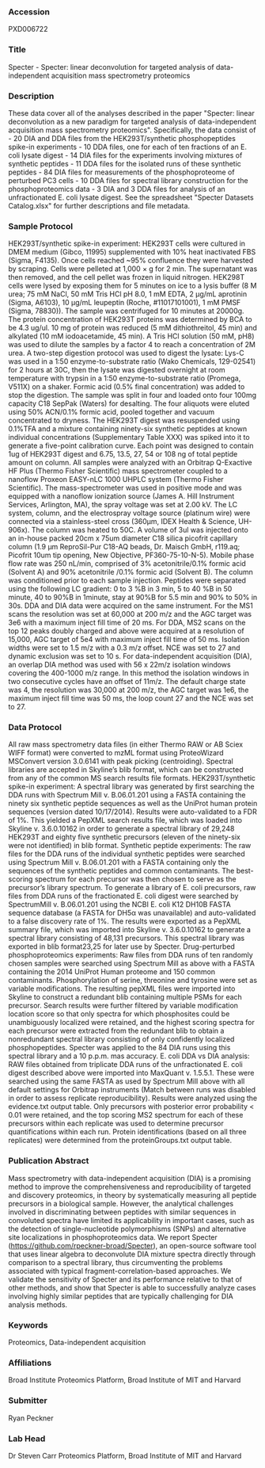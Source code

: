 ### Accession
PXD006722

### Title
Specter -  Specter: linear deconvolution for targeted analysis of data-independent acquisition mass spectrometry proteomics

### Description
These data cover all of the analyses described in the paper "Specter: linear deconvolution as a new paradigm for targeted analysis of data-independent acquisition mass spectrometry proteomics". Specifically, the data consist of - 20 DIA and DDA files from the HEK293T/synthetic phosphopeptides spike-in experiments - 10 DDA files, one for each of ten fractions of an E. coli lysate digest - 14 DIA files for the experiments involving mixtures of synthetic peptides - 11 DDA files for the isolated runs of these synthetic peptides - 84 DIA files for measurements of the phosphoproteome of perturbed PC3 cells - 10 DDA files for spectral library construction for the phosphoproteomics data - 3 DIA and 3 DDA files for analysis of an unfractionated E. coli lysate digest. See the spreadsheet "Specter Datasets Catalog.xlsx" for further descriptions and file metadata.

### Sample Protocol
HEK293T/synthetic spike-in experiment: HEK293T cells were cultured in DMEM medium (Gibco, 11995) supplemented with 10% heat inactivated FBS (Sigma, F4135). Once cells reached ~95% confluence they were harvested by scraping. Cells were pelleted at 1,000 × g for 2 min. The supernatant was then removed, and the cell pellet was frozen in liquid nitrogen. HEK298T cells were lysed by exposing them for 5 minutes on ice to a lysis buffer (8 M urea; 75 mM NaCl, 50 mM Tris HCl pH 8.0, 1 mM EDTA, 2 μg/mL aprotinin (Sigma, A6103), 10 μg/mL leupeptin (Roche, #11017101001), 1 mM PMSF (Sigma, 78830)). The sample was centrifuged for 10 minutes at 20000g. The protein concentration of HEK293T proteins was determined by BCA to be 4.3 ug/ul. 10 mg of protein was reduced (5 mM dithiothreitol, 45 min) and alkylated (10 mM iodoacetamide, 45 min). A Tris HCl solution (50 mM, pH8) was used to dilute the samples by a factor 4 to reach a concentration of 2M urea. A two-step digestion protocol was used to digest the lysate: Lys-C was used in a 1:50 enzyme-to-substrate ratio (Wako Chemicals, 129-02541) for 2 hours at 30C, then the lysate was digested overnight at room temperature with trypsin in a 1:50 enzyme-to-substrate ratio (Promega, V511X) on a shaker. Formic acid (0.5% final concentration) was added to stop the digestion. The sample was split in four and loaded onto four 100mg capacity C18 SepPak (Waters) for desalting. The four aliquots were eluted using 50% ACN/0.1% formic acid, pooled together and vacuum concentrated to dryness. The HEK293T digest was resuspended using 0.1%TFA and a mixture containing ninety-six synthetic peptides at known individual concentrations (Supplementary Table XXX) was spiked into it to generate a five-point calibration curve. Each point was designed to contain 1ug of HEK293T digest and 6.75, 13.5, 27, 54 or 108 ng of total peptide amount on column. All samples were analyzed with an Orbitrap Q-Exactive HF Plus (Thermo Fisher Scientific) mass spectrometer coupled to a nanoflow Proxeon EASY-nLC 1000 UHPLC system (Thermo Fisher Scientific). The mass-spectrometer was used in positive mode and was equipped with a nanoflow ionization source (James A. Hill Instrument Services, Arlington, MA), the spray voltage was set at 2.00 kV. The LC system, column, and the electrospray voltage source (platinum wire) were connected via a stainless-steel cross (360μm, IDEX Health & Science, UH-906x). The column was heated to 50C. A volume of 3ul was injected onto an in-house packed 20cm x 75um diameter C18 silica picofrit capillary column (1.9 μm ReproSil-Pur C18-AQ beads, Dr. Maisch GmbH, r119.aq; Picofrit 10um tip opening, New Objective, PF360-75-10-N-5). Mobile phase flow rate was 250 nL/min, comprised of 3% acetonitrile/0.1% formic acid (Solvent A) and 90% acetonitrile /0.1% formic acid (Solvent B). The column was conditioned prior to each sample injection. Peptides were separated using the following LC gradient: 0 to 3 %B in 3 min, 5 to 40 %B in 50 minute, 40 to 90%B in 1minute, stay at 90%B for 5.5 min and 90% to 50% in 30s. DDA and DIA data were acquired on the same instrument. For the MS1 scans the resolution was set at 60,000 at 200 m/z and the AGC target was 3e6 with a maximum inject fill time of 20 ms. For DDA, MS2 scans on the top 12 peaks doubly charged and above were acquired at a resolution of 15,000, AGC target of 5e4 with maximum inject fill time of 50 ms. Isolation widths were set to 1.5 m/z with a 0.3 m/z offset. NCE was set to 27 and dynamic exclusion was set to 10 s. For data-independent acquisition (DIA), an overlap DIA method was used with 56 x 22m/z isolation windows covering the 400-1000 m/z range. In this method the isolation windows in two consecutive cycles have an offset of 11m/z. The default charge state was 4, the resolution was 30,000 at 200 m/z, the AGC target was 1e6, the maximum inject fill time was 50 ms, the loop count 27 and the NCE was set to 27.

### Data Protocol
All raw mass spectrometry data files (in either Thermo RAW or AB Sciex WIFF format) were converted to mzML format using ProteoWizard MSConvert version 3.0.6141 with peak picking (centroiding). Spectral libraries are accepted in Skyline’s blib format, which can be constructed from any of the common MS search results file formats.  HEK293T/synthetic spike-in experiment: A spectral library was generated by first searching the DDA runs with Spectrum Mill v. B.06.01.201 using a FASTA containing the ninety six synthetic peptide sequences as well as the UniProt human protein sequences (version dated 10/17/2014). Results were auto-validated to a FDR of 1%. This yielded a PepXML search results file, which was loaded into Skyline v. 3.6.0.10162 in order to generate a spectral library of 29,248 HEK293T and eighty five synthetic precursors (eleven of the ninety-six were not identified) in blib format.   Synthetic peptide experiments:  The raw files for the DDA runs of the individual synthetic peptides were searched using Spectrum Mill v. B.06.01.201 with a FASTA containing only the sequences of the synthetic peptides and common contaminants. The best-scoring spectrum for each precursor was then chosen to serve as the precursor’s library spectrum. To generate a library of E. coli precursors, raw files from DDA runs of the fractionated E. coli digest were searched by SpectrumMill v. B.06.01.201 using the NCBI E. coli K12 DH10B FASTA sequence database (a FASTA for DH5α was unavailable) and auto-validated to a false discovery rate of 1%. The results were exported as a PepXML summary file, which was imported into Skyline v. 3.6.0.10162 to generate a spectral library consisting of 48,131 precursors. This spectral library was exported in blib format23,25 for later use by Specter.  Drug-perturbed phosphoproteomics experiments: Raw files from DDA runs of ten randomly chosen samples were searched using Spectrum Mill as above with a FASTA containing the 2014 UniProt Human proteome and 150 common contaminants. Phosphorylation of serine, threonine and tyrosine were set as variable modifications. The resulting pepXML files were imported into Skyline to construct a redundant blib containing multiple PSMs for each precursor. Search results were further filtered by variable modification location score so that only spectra for which phosphosites could be unambiguously localized were retained, and the highest scoring spectra for each precursor were extracted from the redundant blib to obtain a nonredundant spectral library consisting of only confidently localized phosphopeptides. Specter was applied to the 84 DIA runs using this spectral library and a 10 p.p.m. mas accuracy.  E. coli DDA vs DIA analysis: RAW files obtained from triplicate DDA runs of the unfractionated E. coli digest described above were imported into MaxQuant v. 1.5.5.1. These were searched using the same FASTA as used by Spectrum Mill above with all default settings for Orbitrap instruments (Match between runs was disabled in order to assess replicate reproducibility). Results were analyzed using the evidence.txt output table. Only precursors with posterior error probability < 0.01 were retained, and the top scoring MS2 spectrum for each of these precursors within each replicate was used to determine precursor quantifications within each run. Protein identifications (based on all three replicates) were determined from the proteinGroups.txt output table.

### Publication Abstract
Mass spectrometry with data-independent acquisition (DIA) is a promising method to improve the comprehensiveness and reproducibility of targeted and discovery proteomics, in theory by systematically measuring all peptide precursors in a biological sample. However, the analytical challenges involved in discriminating between peptides with similar sequences in convoluted spectra have limited its applicability in important cases, such as the detection of single-nucleotide polymorphisms (SNPs) and alternative site localizations in phosphoproteomics data. We report Specter (https://github.com/rpeckner-broad/Specter), an open-source software tool that uses linear algebra to deconvolute DIA mixture spectra directly through comparison to a spectral library, thus circumventing the problems associated with typical fragment-correlation-based approaches. We validate the sensitivity of Specter and its performance relative to that of other methods, and show that Specter is able to successfully analyze cases involving highly similar peptides that are typically challenging for DIA analysis methods.

### Keywords
Proteomics, Data-independent acquisition

### Affiliations
Broad Institute
Proteomics Platform, Broad Institute of MIT and Harvard

### Submitter
Ryan Peckner

### Lab Head
Dr Steven Carr
Proteomics Platform, Broad Institute of MIT and Harvard


